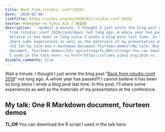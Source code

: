 ```yaml
---
title: Back from rstudio::conf(2020)
date: '2020-02-06'
linkTitle: https://yihui.org/en/2020/02/rstudio-conf-2020/
source: Homepage on Yihui Xie | 谢益辉
description: ' <p>Wait a minute. I thought I just wrote the blog post &ldquo;<a href="/en/2019/01/rstudio-conf/">Back
  from rstudio::conf 2019</a>&rdquo; not long ago. A whole year has passed?! I cannot
  believe it has been so long since I wrote a blog post last time. In this post, I&rsquo;ll
  share some experiences as well as the materials of my presentation at the conference.</p>
  <h2 id="my-talk-one-r-markdown-document-fourteen-demos">My talk: One R Markdown
  document, fourteen demos</h2> <p><strong>TL;DR</strong> You can download the R script
  I used in the talk here: <a href="https://slides.yihui.org/2020-rs ...'
disable_comments: true
---
```

 <p>Wait a minute. I thought I just wrote the blog post &ldquo;<a href="/en/2019/01/rstudio-conf/">Back from rstudio::conf 2019</a>&rdquo; not long ago. A whole year has passed?! I cannot believe it has been so long since I wrote a blog post last time. In this post, I&rsquo;ll share some experiences as well as the materials of my presentation at the conference.</p> <h2 id="my-talk-one-r-markdown-document-fourteen-demos">My talk: One R Markdown document, fourteen demos</h2> <p><strong>TL;DR</strong> You can download the R script I used in the talk here: <a href="https://slides.yihui.org/2020-rs ...